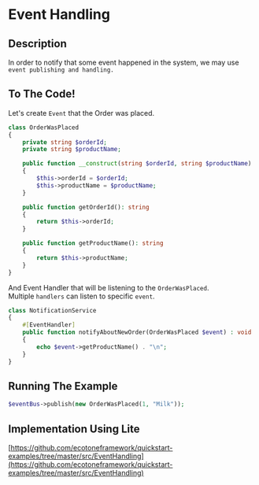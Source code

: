 # Event Handling

## Description

In order to notify that some event happened in the system, we may use `event publishing and handling.`  

## To The Code!

Let's create `Event` that the Order was placed.

```php
class OrderWasPlaced
{
    private string $orderId;
    private string $productName;

    public function __construct(string $orderId, string $productName)
    {
        $this->orderId = $orderId;
        $this->productName = $productName;
    }

    public function getOrderId(): string
    {
        return $this->orderId;
    }

    public function getProductName(): string
    {
        return $this->productName;
    }
}
```

 And Event Handler that will be listening to the `OrderWasPlaced`.  
Multiple `handlers` can listen to specific `event`.

```php
class NotificationService
{
    #[EventHandler]
    public function notifyAboutNewOrder(OrderWasPlaced $event) : void
    {
        echo $event->getProductName() . "\n";
    }
}
```

## Running The Example

```php
$eventBus->publish(new OrderWasPlaced(1, "Milk"));
```

## Implementation Using Lite

[https://github.com/ecotoneframework/quickstart-examples/tree/master/src/EventHandling](https://github.com/ecotoneframework/quickstart-examples/tree/master/src/EventHandling)

